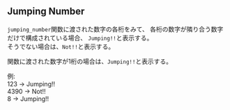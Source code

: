 ## Jumping Number
`jumping_number`関数に渡された数字の各桁をみて、
各桁の数字が隣り合う数字だけで構成されている場合、
`Jumping!!`と表示する。  
そうでない場合は、`Not!!`と表示する。

関数に渡された数字が1桁の場合は、`Jumping!!`と表示する。

例:  
123 → Jumping!!  
4390 → Not!!  
8 → Jumping!!